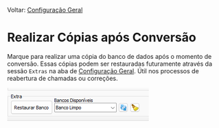 Voltar: [Configuração Geral](ConfiguracaoGeral.md)
# Realizar Cópias após Conversão  
Marque para realizar uma cópia do banco de dados após o momento de conversão. Essas cópias podem ser restauradas futuramente através da sessão `Extras` na aba de [Configuração Geral](ConfiguracaoGeral.md). Útil nos processos de reabertura de chamadas ou correções.  

![Extras.png](./Imagens/Extras.png)